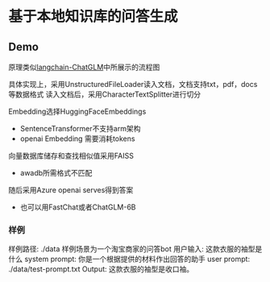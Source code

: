 # 基于本地知识库的问答生成
## Demo
原理类似[langchain-ChatGLM](https://github.com/imClumsyPanda/langchain-ChatGLM/tree/master)中所展示的流程图

具体实现上，采用UnstructuredFileLoader读入文档，文档支持txt，pdf，docs等数据格式
读入文档后，采用CharacterTextSplitter进行切分

Embedding选择HuggingFaceEmbeddings
- SentenceTransformer不支持arm架构
- openai Embedding 需要消耗tokens

向量数据库储存和查找相似值采用FAISS
- awadb所需格式不匹配

随后采用Azure openai serves得到答案
- 也可以用FastChat或者ChatGLM-6B

### 样例
样例路径: ./data
样例场景为一个淘宝商家的问答bot
用户输入: 这款衣服的袖型是什么
system prompt: 你是一个根据提供的材料作出回答的助手
user prompt: ./data/test-prompt.txt
Output: 这款衣服的袖型是收口袖。